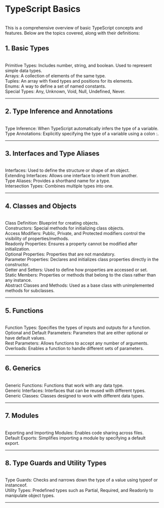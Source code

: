<h1>TypeScript Basics</h1> <br>
This is a comprehensive overview of basic TypeScript concepts and features. Below are the topics covered, along with their definitions:

<h2>1. Basic Types</h2> <br>
Primitive Types: Includes number, string, and boolean. Used to represent simple data types.<br>
Arrays: A collection of elements of the same type.<br>
Tuples: An array with fixed types and positions for its elements.<br>
Enums: A way to define a set of named constants.<br>
Special Types: Any, Unknown, Void, Null, Undefined, Never.<br>
<hr>
<h2>2. Type Inference and Annotations</h2><br>
Type Inference: When TypeScript automatically infers the type of a variable.<br>
Type Annotations: Explicitly specifying the type of a variable using a colon :.<br>
<hr>
<h2>3. Interfaces and Type Aliases</h2><br>
Interfaces: Used to define the structure or shape of an object.<br>
Extending Interfaces: Allows one interface to inherit from another.<br>
Type Aliases: Provides a shorthand name for a type.<br>
Intersection Types: Combines multiple types into one.<br>
<hr>
<h2>4. Classes and Objects</h2><br>
Class Definition: Blueprint for creating objects.<br>
Constructors: Special methods for initializing class objects.<br>
Access Modifiers: Public, Private, and Protected modifiers control the visibility of properties/methods.<br>
Readonly Properties: Ensures a property cannot be modified after initialization.<br>
Optional Properties: Properties that are not mandatory.<br>
Parameter Properties: Declares and initializes class properties directly in the constructor.<br>
Getter and Setters: Used to define how properties are accessed or set.<br>
Static Members: Properties or methods that belong to the class rather than any instance.<br>
Abstract Classes and Methods: Used as a base class with unimplemented methods for subclasses.<br>
<hr>
<h2>5. Functions</h2><br>
Function Types: Specifies the types of inputs and outputs for a function.<br>
Optional and Default Parameters: Parameters that are either optional or have default values.<br>
Rest Parameters: Allows functions to accept any number of arguments.<br>
Overloads: Enables a function to handle different sets of parameters.<br>
<hr>
<h2>6. Generics</h2><br>
Generic Functions: Functions that work with any data type.<br>
Generic Interfaces: Interfaces that can be reused with different types.<br>
Generic Classes: Classes designed to work with different data types.<br>
<hr>
<h2>7. Modules</h2><br>
Exporting and Importing Modules: Enables code sharing across files.<br>
Default Exports: Simplifies importing a module by specifying a default export.<br>
<hr>
<h2>8. Type Guards and Utility Types</h2><br>
Type Guards: Checks and narrows down the type of a value using typeof or instanceof.<br>
Utility Types: Predefined types such as Partial, Required, and Readonly to manipulate object types.<br>
<hr>
